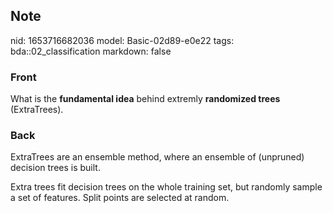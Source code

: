 ## Note
nid: 1653716682036
model: Basic-02d89-e0e22
tags: bda::02_classification
markdown: false

### Front
What is the <b>fundamental idea</b> behind extremly <b>randomized
trees</b> (ExtraTrees).

### Back
ExtraTrees are an ensemble method, where an ensemble of (unpruned) decision trees is built.

Extra trees fit decision trees on the whole training set, but randomly sample a set of features. Split points are selected at random.
